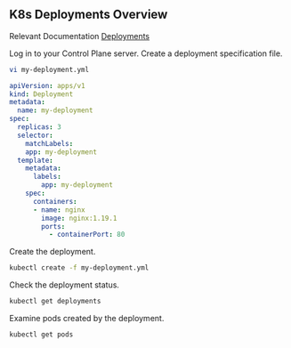 ## K8s Deployments Overview
Relevant Documentation
[Deployments](https://kubernetes.io/docs/concepts/workloads/controllers/deployment/)

Log in to your Control Plane server.
Create a deployment specification file.
```bash
vi my-deployment.yml
```
```yaml
apiVersion: apps/v1
kind: Deployment
metadata:
  name: my-deployment
spec:
  replicas: 3
  selector:
    matchLabels:
    app: my-deployment
  template:
    metadata:
      labels:
        app: my-deployment
    spec:
      containers:
      - name: nginx
        image: nginx:1.19.1
        ports:
          - containerPort: 80
```
Create the deployment.
```bash
kubectl create -f my-deployment.yml
```
Check the deployment status.
```bash
kubectl get deployments
```
Examine pods created by the deployment.
```bash
kubectl get pods
```
